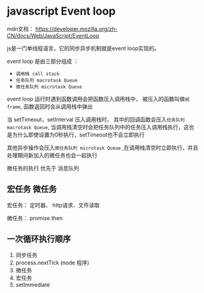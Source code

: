 # javascript Event loop
mdn文档： https://developer.mozilla.org/zh-CN/docs/Web/JavaScript/EventLoop

js是一门单线程语言，它的同步异步机制就是event loop实现的。 

event loop 是由三部分组成 ：

* `调用栈 call stack`
* `任务队列 macrotask Queue`
* `微任务队列 microtask Queue`

event loop 运行时遇到函数调用会把函数压入调用栈中， 被压入的函数叫做`帧 frame`, 函数返回时会从调用栈中弹出

当 setTimeout，setInterval 压入调用栈时， 其中的回调函数会压入`任务队列 macrotask Queue`, 当调用栈清空时会把任务队列中的任务压入调用栈执行，这也是为什么即使设置为0秒执行，setTimeout也不会立即执行

其他异步操作会压入`微任务队列 microtask Queue` ,在调用栈清空时立即执行，并且处理期间新加入的微任务也会一起执行

微任务的执行 优先于 消息队列

## 宏任务 微任务

宏任务： 定时器、 http请求、文件读取

微任务： promise.then

## 一次循环执行顺序

1. 同步任务
2. process.nextTick (node 程序)
3. 微任务
4. 宏任务
5. setImmediate
